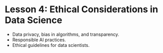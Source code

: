 # Lesson 4: Ethical Considerations in Data Science

* Data privacy, bias in algorithms, and transparency.
* Responsible AI practices.
* Ethical guidelines for data scientists.

